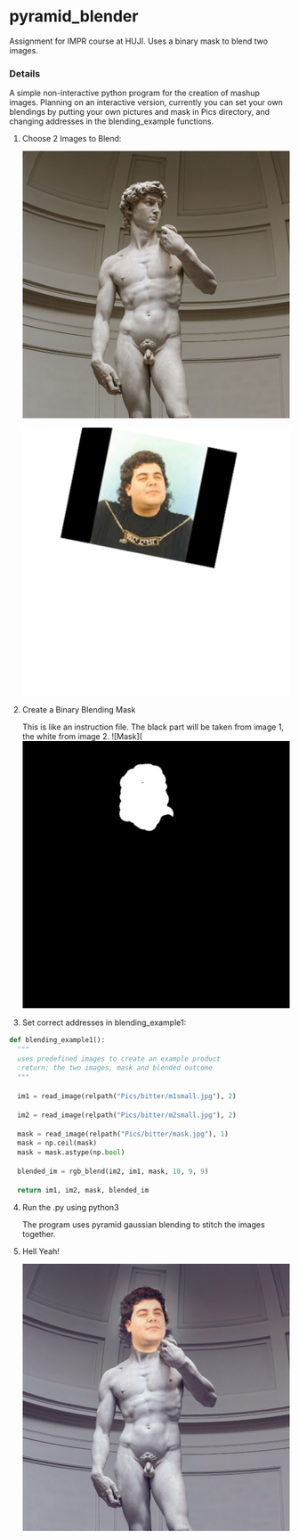 # pyramid_blender
Assignment for IMPR course at HUJI. Uses a binary mask to blend two images.

### Details
A simple non-interactive python program for the creation of mashup images.
Planning on an interactive version, currently you can set your own blendings by putting your own pictures and mask in Pics directory, and changing addresses in the blending_example functions.

1. Choose 2 Images to Blend:

    ![RealAviBitterBody](https://github.com/tamirelazar/pyramid_blender/blob/main/Pics/bitter/m1small.jpg)
    
    ![Avi](https://github.com/tamirelazar/pyramid_blender/blob/main/Pics/bitter/m2small.jpg)
    
2. Create a Binary Blending Mask
   
   This is like an instruction file. The black part will be taken from image 1, the white from image 2.
    ![Mask](![Avi](https://github.com/tamirelazar/pyramid_blender/blob/main/Pics/bitter/mask.jpg)
    
3. Set correct addresses in blending_example1:
  
  ```python
  def blending_example1():
    """
    uses predefined images to create an example product
    :return: the two images, mask and blended outcome
    """

    im1 = read_image(relpath("Pics/bitter/m1small.jpg"), 2)

    im2 = read_image(relpath("Pics/bitter/m2small.jpg"), 2)

    mask = read_image(relpath("Pics/bitter/mask.jpg"), 1)
    mask = np.ceil(mask)
    mask = mask.astype(np.bool)

    blended_im = rgb_blend(im2, im1, mask, 10, 9, 9)

    return im1, im2, mask, blended_im
  ```
  
4. Run the .py using python3
   
   The program uses pyramid gaussian blending to stitch the images together.
   
5. Hell Yeah!

    ![blended_image](Pics/bitter/blend_res.png)
